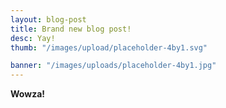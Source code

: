```yaml
---
layout: blog-post
title: Brand new blog post!
desc: Yay!
thumb: "/images/upload/placeholder-4by1.svg"

banner: "/images/uploads/placeholder-4by1.jpg"
---
```

**Wowza!**
